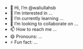 - 👋 Hi, I’m @waliullahsb
- 👀 I’m interested in ...
- 🌱 I’m currently learning ...
- 💞️ I’m looking to collaborate on ...
- 📫 How to reach me ...
- 😄 Pronouns: ...
- ⚡ Fun fact: ...

<!---
waliullahsb/waliullahsb is a ✨ special ✨ repository because its `README.md` (this file) appears on your GitHub profile.
You can click the Preview link to take a look at your changes.
--->
